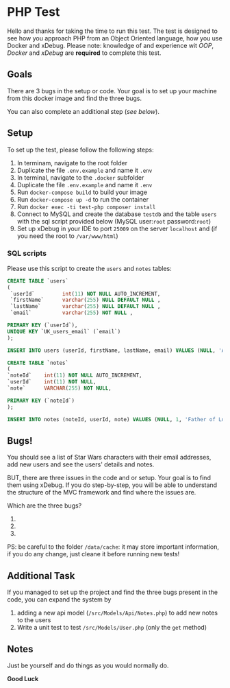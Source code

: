 # PHP Test

Hello and thanks for taking the time to run this test. The test is designed to see how you approach PHP from an Object Oriented language, how you use Docker and xDebug.
Please note: knowledge of and experience wit _OOP_, _Docker_ and _xDebug_ are **required** to complete this test.

## Goals

There are 3 bugs in the setup or code. Your goal is to set up your machine from this docker image and find the three bugs.

You can also complete an additional step (_see below_).

## Setup

To set up the test, please follow the following steps:

1. In terminam, navigate to the root folder
2. Duplicate the file `.env.example` and name it `.env`
3. In terminal, navigate to the `.docker` subfolder
4. Duplicate the file `.env.example` and name it `.env`
5. Run `docker-compose build` to build your image
6. Run `docker-compose up -d` to run the container
7. Run `docker exec -ti test-php composer install`
8. Connect to MySQL and create the database `testdb` and the table `users` with the sql script provided below (MySQL user:`root` password:`root`)
9. Set up xDebug in your IDE to port `25009` on the server `localhost` and (if you need the root to `/var/www/html`)

### SQL scripts

Please use this script to create the `users` and `notes` tables:
```sql
CREATE TABLE `users`
(
 `userId`         int(11) NOT NULL AUTO_INCREMENT,
 `firstName`      varchar(255) NULL DEFAULT NULL ,
 `lastName`       varchar(255) NULL DEFAULT NULL ,
 `email`          varchar(255) NOT NULL ,

PRIMARY KEY (`userId`),
UNIQUE KEY `UK_users_email` (`email`)
);

INSERT INTO users (userId, firstName, lastName, email) VALUES (NULL, 'Anakin', 'Skywalker', 'anakin@skywalker.com'),(NULL, 'Luke', 'Skywalker', 'luke@skywalker.com'),(NULL, 'Rey', '', 'rey@nospoilers.com');

CREATE TABLE `notes`
(
`noteId`    int(11) NOT NULL AUTO_INCREMENT,
`userId`    int(11) NOT NULL,
`note`      VARCHAR(255) NOT NULL,

PRIMARY KEY (`noteId`)
);

INSERT INTO notes (noteId, userId, note) VALUES (NULL, 1, 'Father of Luke Skywalker'),(NULL, 1, 'Also known as Darth Vader'),(NULL, 2, 'Son of Anakin Skywalker');
```

## Bugs!

You should see a list of Star Wars characters with their email addresses, add new users and see the users' details and notes.

BUT, there are three issues in the code and or setup. Your goal is to find them using xDebug. If you do step-by-step, you will be able to understand the structure of the MVC framework and find where the issues are.

Which are the three bugs?

1. 
2. 
3.

PS: be careful to the folder `/data/cache`: it may store important information, if you do any change, just cleane it before running new tests!

## Additional Task

If you managed to set up the project and find the three bugs present in the code, you can expand the system by

1. adding a new api model (`/src/Models/Api/Notes.php`) to add new notes to the users
2. Write a unit test to test `/src/Models/User.php` (only the `get` method)

## Notes

Just be yourself and do things as you would normally do.

**Good Luck**